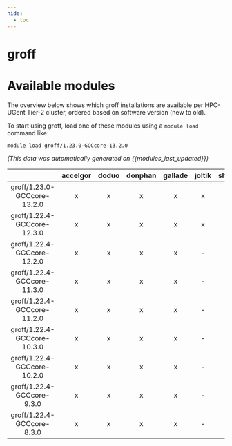 ```yaml
---
hide:
  - toc
---
```


groff
=====

# Available modules


The overview below shows which groff installations are available per HPC-UGent Tier-2 cluster, ordered based on software version (new to old).

To start using groff, load one of these modules using a `module load` command like:

```shell
module load groff/1.23.0-GCCcore-13.2.0
```

*(This data was automatically generated on {{modules_last_updated}})*  

| |accelgor|doduo|donphan|gallade|joltik|shinx|skitty|
| :---: | :---: | :---: | :---: | :---: | :---: | :---: | :---: |
|groff/1.23.0-GCCcore-13.2.0|x|x|x|x|x|x|x|
|groff/1.22.4-GCCcore-12.3.0|x|x|x|x|x|x|x|
|groff/1.22.4-GCCcore-12.2.0|x|x|x|x|-|x|-|
|groff/1.22.4-GCCcore-11.3.0|x|x|x|x|-|x|-|
|groff/1.22.4-GCCcore-11.2.0|x|x|x|x|-|x|-|
|groff/1.22.4-GCCcore-10.3.0|x|x|x|x|-|-|-|
|groff/1.22.4-GCCcore-10.2.0|x|x|x|x|-|-|-|
|groff/1.22.4-GCCcore-9.3.0|x|x|x|x|-|-|-|
|groff/1.22.4-GCCcore-8.3.0|x|x|x|x|-|-|-|
